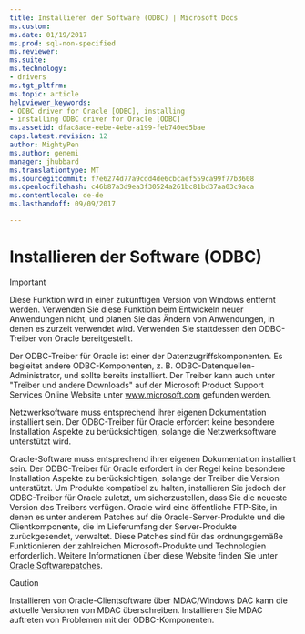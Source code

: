 ```yaml
---
title: Installieren der Software (ODBC) | Microsoft Docs
ms.custom: 
ms.date: 01/19/2017
ms.prod: sql-non-specified
ms.reviewer: 
ms.suite: 
ms.technology:
- drivers
ms.tgt_pltfrm: 
ms.topic: article
helpviewer_keywords:
- ODBC driver for Oracle [ODBC], installing
- installing ODBC driver for Oracle [ODBC]
ms.assetid: dfac8ade-eebe-4ebe-a199-feb740ed5bae
caps.latest.revision: 12
author: MightyPen
ms.author: genemi
manager: jhubbard
ms.translationtype: MT
ms.sourcegitcommit: f7e6274d77a9cdd4de6cbcaef559ca99f77b3608
ms.openlocfilehash: c46b87a3d9ea3f30524a261bc81bd37aa03c9aca
ms.contentlocale: de-de
ms.lasthandoff: 09/09/2017

---
```

# <a name="installing-the-software-odbc"></a>Installieren der Software (ODBC)
> [!IMPORTANT]  
>  Diese Funktion wird in einer zukünftigen Version von Windows entfernt werden. Verwenden Sie diese Funktion beim Entwickeln neuer Anwendungen nicht, und planen Sie das Ändern von Anwendungen, in denen es zurzeit verwendet wird. Verwenden Sie stattdessen den ODBC-Treiber von Oracle bereitgestellt.  
  
 Der ODBC-Treiber für Oracle ist einer der Datenzugriffskomponenten. Es begleitet andere ODBC-Komponenten, z. B. ODBC-Datenquellen-Administrator, und sollte bereits installiert. Der Treiber kann auch unter "Treiber und andere Downloads" auf der Microsoft Product Support Services Online Website unter www.microsoft.com gefunden werden.  
  
 Netzwerksoftware muss entsprechend ihrer eigenen Dokumentation installiert sein. Der ODBC-Treiber für Oracle erfordert keine besondere Installation Aspekte zu berücksichtigen, solange die Netzwerksoftware unterstützt wird.  
  
 Oracle-Software muss entsprechend ihrer eigenen Dokumentation installiert sein. Der ODBC-Treiber für Oracle erfordert in der Regel keine besondere Installation Aspekte zu berücksichtigen, solange der Treiber die Version unterstützt. Um Produkte kompatibel zu halten, installieren Sie jedoch der ODBC-Treiber für Oracle zuletzt, um sicherzustellen, dass Sie die neueste Version des Treibers verfügen. Oracle wird eine öffentliche FTP-Site, in denen es unter anderem Patches auf die Oracle-Server-Produkte und die Clientkomponente, die im Lieferumfang der Server-Produkte zurückgesendet, verwaltet. Diese Patches sind für das ordnungsgemäße Funktionieren der zahlreichen Microsoft-Produkte und Technologien erforderlich. Weitere Informationen über diese Website finden Sie unter [Oracle Softwarepatches](../../odbc/microsoft/oracle-software-patches.md).  
  
> [!CAUTION]  
>  Installieren von Oracle-Clientsoftware über MDAC/Windows DAC kann die aktuelle Versionen von MDAC überschreiben. Installieren Sie MDAC auftreten von Problemen mit der ODBC-Komponenten.
